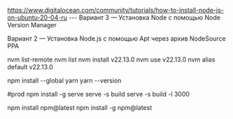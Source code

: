 https://www.digitalocean.com/community/tutorials/how-to-install-node-js-on-ubuntu-20-04-ru
--- Вариант 3 — Установка Node с помощью Node Version Manager





Вариант 2 — Установка Node.js с помощью Apt через архив NodeSource PPA

nvm list-remote
nvm list
nvm install v22.13.0
nvm use v22.13.0
nvm alias default v22.13.0


npm install --global yarn
yarn --version

#prod
npm install -g serve
serve -s build
serve -s build -l 3000


npm install npm@latest
npm install -g npm@latest
